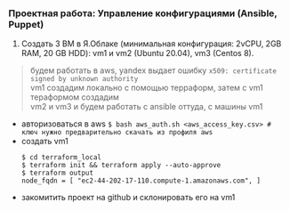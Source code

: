 ### Проектная работа: Управление конфигурациями (Ansible, Puppet)

1. Создать 3 ВМ в Я.Облаке (минимальная конфигурация: 2vCPU, 2GB RAM, 20 GB HDD): vm1 и vm2 (Ubuntu 20.04), vm3 (Centos 8).  

> будем работать в aws, yandex выдает ошибку `x509: certificate signed by unknown authority`  
> vm1 создадим локально с помощью терраформ, затем с vm1 тераформом создадим  
> vm2 и vm3 и будем работать с ansible оттуда, с машины vm1  
   
- aвторизоваться в aws `$ bash aws_auth.sh <aws_access_key.csv> # ключ нужно предварительно скачать из профиля aws`  
- cоздать vm1
  ```
  $ cd terraform_local
  $ terraform init && terraform apply --auto-approve
  $ terraform output
  node_fqdn = [ "ec2-44-202-17-110.compute-1.amazonaws.com", ]
  ```
- закомитить проект на github и склонировать его на vm1

